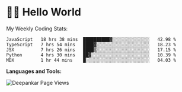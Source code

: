# 👋🏽 Hello World 

<!--![Deepankar's github stats](https://github-readme-stats.vercel.app/api?username=Deep-Codes&count_private=true&show_icons=true&theme=radical)-->
My Weekly Coding Stats:

<!--START_SECTION:waka-->
```text
JavaScript   18 hrs 38 mins  ██████████▓░░░░░░░░░░░░░░   42.98 % 
TypeScript   7 hrs 54 mins   ████▓░░░░░░░░░░░░░░░░░░░░   18.23 % 
JSX          7 hrs 26 mins   ████▒░░░░░░░░░░░░░░░░░░░░   17.15 % 
Python       4 hrs 30 mins   ██▓░░░░░░░░░░░░░░░░░░░░░░   10.39 % 
MDX          1 hr 44 mins    █░░░░░░░░░░░░░░░░░░░░░░░░   04.03 % 
```
<!--END_SECTION:waka-->

**Languages and Tools:**



<p align="left"> <img src="https://komarev.com/ghpvc/?username=Deep-Codes&label=Views&color=blue&style=plastic" alt="Deepankar Page Views" /> </p>

